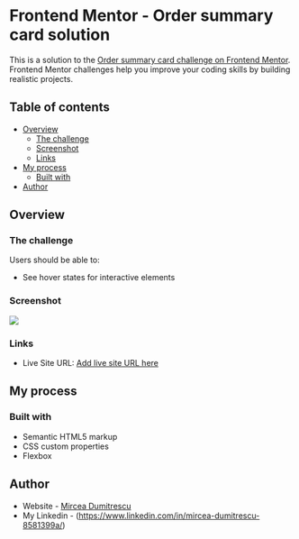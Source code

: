 # Frontend Mentor - Order summary card solution

This is a solution to the [Order summary card challenge on Frontend Mentor](https://www.frontendmentor.io/challenges/order-summary-component-QlPmajDUj). Frontend Mentor challenges help you improve your coding skills by building realistic projects.

## Table of contents

- [Overview](#overview)
  - [The challenge](#the-challenge)
  - [Screenshot](#screenshot)
  - [Links](#links)
- [My process](#my-process)
  - [Built with](#built-with)
- [Author](#author)

## Overview

### The challenge

Users should be able to:

- See hover states for interactive elements

### Screenshot

![](/images/screenshot.jpg)

### Links

- Live Site URL: [Add live site URL here](https://zenandreas.github.io/OrderSummary)

## My process

### Built with

- Semantic HTML5 markup
- CSS custom properties
- Flexbox

## Author

- Website - [Mircea Dumitrescu](https://zenandreas.github.io/)
- My Linkedin - (https://www.linkedin.com/in/mircea-dumitrescu-8581399a/)
